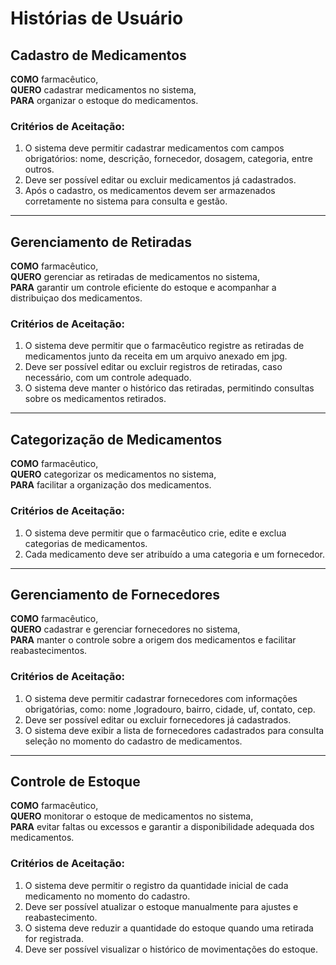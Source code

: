 
# **Histórias de Usuário**  

## **Cadastro de Medicamentos**  

**COMO** farmacêutico,  
**QUERO** cadastrar medicamentos no sistema,  
**PARA** organizar o estoque do medicamentos.  

### **Critérios de Aceitação**:  
1. O sistema deve permitir cadastrar medicamentos com campos obrigatórios: nome, descrição, fornecedor, dosagem, categoria, entre outros.  
2. Deve ser possível editar ou excluir medicamentos já cadastrados.  
3. Após o cadastro, os medicamentos devem ser armazenados corretamente no sistema para consulta e gestão.  

---

## **Gerenciamento de Retiradas**  

**COMO** farmacêutico,  
**QUERO** gerenciar as retiradas de medicamentos no sistema,  
**PARA** garantir um controle eficiente do estoque e acompanhar a distribuiçao dos medicamentos.

### **Critérios de Aceitação**:  
1. O sistema deve permitir que o farmacêutico registre as retiradas de medicamentos junto da receita em um arquivo anexado em jpg.  
2. Deve ser possível editar ou excluir registros de retiradas, caso necessário, com um controle adequado.  
3. O sistema deve manter o histórico das retiradas, permitindo consultas sobre os medicamentos retirados.  

---

## **Categorização de Medicamentos**  

**COMO** farmacêutico,  
**QUERO** categorizar os medicamentos no sistema,  
**PARA** facilitar a organização dos medicamentos.  

### **Critérios de Aceitação**:  
1. O sistema deve permitir que o farmacêutico crie, edite e exclua categorias de medicamentos.  
2. Cada medicamento deve ser atribuído a uma categoria e um fornecedor.  

---

## **Gerenciamento de Fornecedores**  

**COMO** farmacêutico,  
**QUERO** cadastrar e gerenciar fornecedores no sistema,  
**PARA** manter o controle sobre a origem dos medicamentos e facilitar reabastecimentos.  

### **Critérios de Aceitação**:  
1. O sistema deve permitir cadastrar fornecedores com informações obrigatórias, como: nome ,logradouro, bairro, cidade, uf, contato, cep.  
2. Deve ser possível editar ou excluir fornecedores já cadastrados.  
3. O sistema deve exibir a lista de fornecedores cadastrados para consulta seleção no momento do cadastro de medicamentos.  

---

## **Controle de Estoque**  

**COMO** farmacêutico,  
**QUERO** monitorar o estoque de medicamentos no sistema,  
**PARA** evitar faltas ou excessos e garantir a disponibilidade adequada dos medicamentos.  

### **Critérios de Aceitação**:  
1. O sistema deve permitir o registro da quantidade inicial de cada medicamento no momento do cadastro.  
2. Deve ser possível atualizar o estoque manualmente para ajustes e reabastecimento.  
3. O sistema deve reduzir a quantidade do estoque quando uma retirada for registrada. 
4. Deve ser possível visualizar o histórico de movimentações do estoque.  

